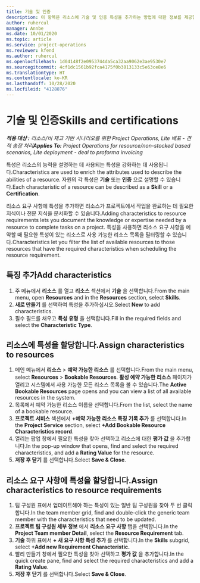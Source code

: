 ```yaml
---
title: 기술 및 인증
description: 이 항목은 리소스에 기술 및 인증 특성을 추가하는 방법에 대한 정보를 제공합니다.
author: ruhercul
manager: Annbe
ms.date: 10/01/2020
ms.topic: article
ms.service: project-operations
ms.reviewer: kfend
ms.author: ruhercul
ms.openlocfilehash: 1d04148f2e0953744da5ca32aa9062e3ae9530e7
ms.sourcegitcommit: 4cf1dc1561b92fca4175f0b3813133c5e63ce8e6
ms.translationtype: HT
ms.contentlocale: ko-KR
ms.lasthandoff: 10/28/2020
ms.locfileid: "4128876"
---
```

# <a name="skills-and-certifications"></a><span data-ttu-id="52ddf-103">기술 및 인증</span><span class="sxs-lookup"><span data-stu-id="52ddf-103">Skills and certifications</span></span>
<span data-ttu-id="52ddf-104">_**적용 대상 :** 리소스/비 재고 기반 시나리오를 위한 Project Operations, Lite 배포 - 견적 송장 처리_</span><span class="sxs-lookup"><span data-stu-id="52ddf-104">_**Applies To:** Project Operations for resource/non-stocked based scenarios, Lite deployment - deal to proforma invoicing_</span></span>

<span data-ttu-id="52ddf-105">특성은 리소스의 능력을 설명하는 데 사용되는 특성을 강화하는 데 사용됩니다.</span><span class="sxs-lookup"><span data-stu-id="52ddf-105">Characteristics are used to enrich the attributes used to describe the abilities of a resource.</span></span> <span data-ttu-id="52ddf-106">자원의 각 특성은 **기술** 또는 **인증** 으로 설명할 수 있습니다.</span><span class="sxs-lookup"><span data-stu-id="52ddf-106">Each characteristic of a resource can be described as a **Skill** or a **Certification**.</span></span>

<span data-ttu-id="52ddf-107">리소스 요구 사항에 특성을 추가하면 리소스가 프로젝트에서 작업을 완료하는 데 필요한 지식이나 전문 지식을 문서화할 수 있습니다.</span><span class="sxs-lookup"><span data-stu-id="52ddf-107">Adding characteristics to resource requirements lets you document the knowledge or expertise needed by a resource to complete tasks on a project.</span></span> <span data-ttu-id="52ddf-108">특성을 사용하면 리소스 요구 사항을 예약할 때 필요한 특성이 있는 리소스로 사용 가능한 리소스 목록을 필터링할 수 있습니다.</span><span class="sxs-lookup"><span data-stu-id="52ddf-108">Characteristics let you filter the list of available resources to those resources that have the required characteristics when scheduling the resource requirement.</span></span>

## <a name="add-characteristics"></a><span data-ttu-id="52ddf-109">특징 추가</span><span class="sxs-lookup"><span data-stu-id="52ddf-109">Add characteristics</span></span>

1. <span data-ttu-id="52ddf-110">주 메뉴에서 **리소스** 를 열고 **리소스** 섹션에서 **기술** 을 선택합니다.</span><span class="sxs-lookup"><span data-stu-id="52ddf-110">From the main menu, open **Resources** and in the **Resources** section, select **Skills**.</span></span>
2. <span data-ttu-id="52ddf-111">**새로 만들기** 를 선택하여 특성을 추가하십시오.</span><span class="sxs-lookup"><span data-stu-id="52ddf-111">Select **New** to add characteristics.</span></span>
3. <span data-ttu-id="52ddf-112">필수 필드를 채우고 **특성 유형** 을 선택합니다.</span><span class="sxs-lookup"><span data-stu-id="52ddf-112">Fill in the required fields and select the **Characteristic Type**.</span></span>

## <a name="assign-characteristics-to-resources"></a><span data-ttu-id="52ddf-113">리소스에 특성을 할당합니다.</span><span class="sxs-lookup"><span data-stu-id="52ddf-113">Assign characteristics to resources</span></span>

1. <span data-ttu-id="52ddf-114">메인 메뉴에서 **리소스** > **예약 가능한 리소스** 를 선택합니다.</span><span class="sxs-lookup"><span data-stu-id="52ddf-114">From the main menu, select **Resources** > **Bookable Resources**.</span></span> <span data-ttu-id="52ddf-115">**활성 예약 가능한 리소스** 페이지가 열리고 시스템에서 사용 가능한 모든 리소스 목록을 볼 수 있습니다.</span><span class="sxs-lookup"><span data-stu-id="52ddf-115">The **Active Bookable Resources** page opens and you can view a list of all available resources in the system.</span></span>
2. <span data-ttu-id="52ddf-116">목록에서 예약 가능한 리소스 이름을 선택합니다.</span><span class="sxs-lookup"><span data-stu-id="52ddf-116">From the list, select the name of a bookable resource.</span></span>
3. <span data-ttu-id="52ddf-117">**프로젝트 서비스** 섹션에서 **+예약 가능한 리소스 특징 기록 추가** 를 선택합니다.</span><span class="sxs-lookup"><span data-stu-id="52ddf-117">In the **Project Service** section, select **+Add Bookable Resource Characteristics record**.</span></span>
4. <span data-ttu-id="52ddf-118">열리는 팝업 창에서 필요한 특성을 찾아 선택하고 리소스에 대한 **평가 값** 을 추가합니다.</span><span class="sxs-lookup"><span data-stu-id="52ddf-118">In the pop-up window that opens, find and select the required characteristics, and add a **Rating Value** for the resource.</span></span>
5. <span data-ttu-id="52ddf-119">**저장 후 닫기** 를 선택합니다.</span><span class="sxs-lookup"><span data-stu-id="52ddf-119">Select **Save & Close**.</span></span>

## <a name="assign-characteristics-to-resource-requirements"></a><span data-ttu-id="52ddf-120">리소스 요구 사항에 특성을 할당합니다.</span><span class="sxs-lookup"><span data-stu-id="52ddf-120">Assign characteristics to resource requirements</span></span>

1. <span data-ttu-id="52ddf-121">팀 구성원 표에서 업데이트해야 하는 특성이 있는 일반 팀 구성원을 찾아 두 번 클릭합니다.</span><span class="sxs-lookup"><span data-stu-id="52ddf-121">In the team member grid, find and double-click the generic team member with the characteristics that need to be updated.</span></span>
2. <span data-ttu-id="52ddf-122">**프로젝트 팀 구성원 세부 정보** 에서 **리소스 요구 사항** 탭을 선택합니다.</span><span class="sxs-lookup"><span data-stu-id="52ddf-122">In the **Project Team member Detail**, select the **Resource Requirement** tab.</span></span>
3. <span data-ttu-id="52ddf-123">**기술** 하위 표에서 **+ 새 요구 사항 특성 추가** 를 선택합니다.</span><span class="sxs-lookup"><span data-stu-id="52ddf-123">In the **Skills** subgrid, select **+Add new Requirement Characteristic.**</span></span>
4. <span data-ttu-id="52ddf-124">빨리 만들기 창에서 필요한 특성을 찾아 선택하고 **평가 값** 을 추가합니다.</span><span class="sxs-lookup"><span data-stu-id="52ddf-124">In the quick create pane, find and select the required characteristics and add a **Rating Value**.</span></span>
5. <span data-ttu-id="52ddf-125">**저장 후 닫기** 를 선택합니다.</span><span class="sxs-lookup"><span data-stu-id="52ddf-125">Select **Save & Close**.</span></span>